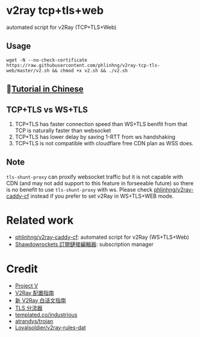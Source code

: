 # v2ray tcp+tls+web
automated script for v2Ray (TCP+TLS+Web)

## Usage
```
wget -N --no-check-certificate https://raw.githubusercontent.com/phlinhng/v2ray-tcp-tls-web/master/v2.sh && chmod +x v2.sh && ./v2.sh
```

## [Tutorial in Chinese](https://github.com/phlinhng/v2ray-tcp-tls-web/wiki/v2Ray-TCP-TLS-WEB%E4%B8%80%E9%94%AE%E8%84%9A%E6%9C%AC-%E6%8C%87%E5%8D%97)

## TCP+TLS vs WS+TLS
1. TCP+TLS has faster connection speed than WS+TLS benifit from that TCP is naturally faster than websocket
2. TCP+TLS has lower delay by saving 1-RTT from ws handshaking
3. TCP+TLS is not compatible with cloudflare free CDN plan as WSS does.

## Note
`tls-shunt-proxy` can proxify websocket traffic but it is not capable with CDN (and may not add support to this feature in forseeable future) so there is no benefit to use `tls-shunt-proxy` with ws. Please check [phlinhng/v2ray-caddy-cf](https://github.com/phlinhng/v2ray-caddy-cf) instead if you prefer to set v2Ray in WS+TLS+WEB mode.

# Related work
+ [phlinhng/v2ray-caddy-cf](https://github.com/phlinhng/v2ray-caddy-cf): automated script for v2Ray (WS+TLS+Web)
+ [Shawdowrockets 訂閱鏈接編輯器](https://www.phlinhng.com/b64-url-editor/): subscription manager

# Credit
+ [Project V](https://www.v2ray.com/)
+ [V2Ray 配置指南](https://toutyrater.github.io/)
+ [新 V2Ray 白话文指南](https://guide.v2fly.org/)
+ [TLS 分流器](https://github.com/liberal-boy/tls-shunt-proxy)
+ [templated.co/industrious](https://templated.co/industrious)
+ [atrandys/trojan](https://github.com/atrandys/trojan)
+ [Loyalsoldier/v2ray-rules-dat](https://github.com/Loyalsoldier/v2ray-rules-dat)
